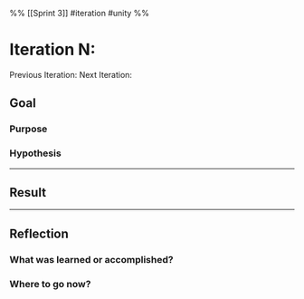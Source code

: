 %%
[[Sprint 3]] #iteration #unity
%%
# Iteration N:
Previous Iteration: 
Next Iteration: 


## Goal

### Purpose


### Hypothesis


----
## Result





----
## Reflection



### What was learned or accomplished?


### Where to go now?


